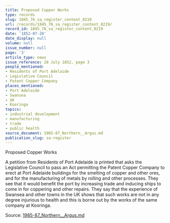 ```yaml
---
title: Proposed Copper Works
type: records
slug: 1845_76_sa_register_content_8219
url: /records/1845_76_sa_register_content_8219/
record_id: 1845_76_sa_register_content_8219
date: '1852-07-28'
date_display: null
volume: null
issue_number: null
page: '3'
article_type: news
issue_reference: 28 July 1852, page 3
people_mentioned:
- Residents of Port Adelaide
- Legislative Council
- Patent Copper Company
places_mentioned:
- Port Adelaide
- Swansea
- UK
- Kooringa
topics:
- industrial development
- manufacturing
- trade
- public health
source_document: 1985-87_Northern__Argus.md
publication_slug: sa-register
---
```


Proposed Copper Works

A petition from Residents of Port Adelaide is printed that asks the Legislative Council to pass an Act permitting the Patent Copper Company to erect at Port Adelaide buildings for the smelting of copper and other ores, and for the manufacturing of metals by rolling and other processes.  They see that it would benefit the port by increasing trade and inducing ships to come in for coppering and other repairs.  They say that the experience of Swansea and other towns in the UK shows that such works are not in any degree injurious to health and this is borne out by the works of the same company at Kooringa.

Source: [1985-87_Northern__Argus.md](/downloads/markdown/1985-87_Northern__Argus.md)
